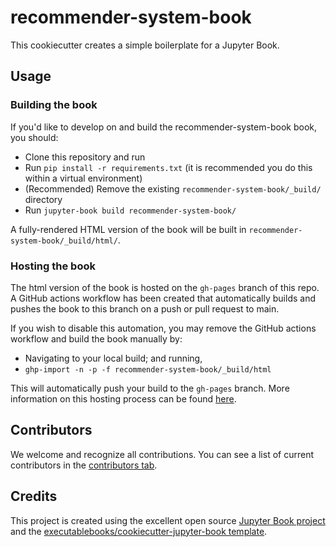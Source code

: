 # recommender-system-book

This cookiecutter creates a simple boilerplate for a Jupyter Book.

## Usage

### Building the book

If you'd like to develop on and build the recommender-system-book book, you should:

- Clone this repository and run
- Run `pip install -r requirements.txt` (it is recommended you do this within a virtual environment)
- (Recommended) Remove the existing `recommender-system-book/_build/` directory
- Run `jupyter-book build recommender-system-book/`

A fully-rendered HTML version of the book will be built in `recommender-system-book/_build/html/`.

### Hosting the book

The html version of the book is hosted on the `gh-pages` branch of this repo. A GitHub actions workflow has been created that automatically builds and pushes the book to this branch on a push or pull request to main.

If you wish to disable this automation, you may remove the GitHub actions workflow and build the book manually by:

- Navigating to your local build; and running,
- `ghp-import -n -p -f recommender-system-book/_build/html`

This will automatically push your build to the `gh-pages` branch. More information on this hosting process can be found [here](https://jupyterbook.org/publish/gh-pages.html#manually-host-your-book-with-github-pages).

## Contributors

We welcome and recognize all contributions. You can see a list of current contributors in the [contributors tab](https://github.com/federerjiang/recommender_system_book/graphs/contributors).

## Credits

This project is created using the excellent open source [Jupyter Book project](https://jupyterbook.org/) and the [executablebooks/cookiecutter-jupyter-book template](https://github.com/executablebooks/cookiecutter-jupyter-book).
